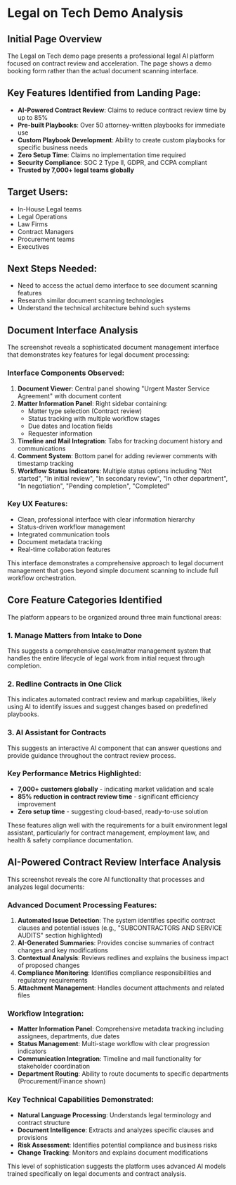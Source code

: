 # Legal on Tech Demo Analysis

## Initial Page Overview
The Legal on Tech demo page presents a professional legal AI platform focused on contract review and acceleration. The page shows a demo booking form rather than the actual document scanning interface.

## Key Features Identified from Landing Page:
- **AI-Powered Contract Review**: Claims to reduce contract review time by up to 85%
- **Pre-built Playbooks**: Over 50 attorney-written playbooks for immediate use
- **Custom Playbook Development**: Ability to create custom playbooks for specific business needs
- **Zero Setup Time**: Claims no implementation time required
- **Security Compliance**: SOC 2 Type II, GDPR, and CCPA compliant
- **Trusted by 7,000+ legal teams globally**

## Target Users:
- In-House Legal teams
- Legal Operations
- Law Firms
- Contract Managers
- Procurement teams
- Executives

## Next Steps Needed:
- Need to access the actual demo interface to see document scanning features
- Research similar document scanning technologies
- Understand the technical architecture behind such systems


## Document Interface Analysis

The screenshot reveals a sophisticated document management interface that demonstrates key features for legal document processing:

### Interface Components Observed:
1. **Document Viewer**: Central panel showing "Urgent Master Service Agreement" with document content
2. **Matter Information Panel**: Right sidebar containing:
   - Matter type selection (Contract review)
   - Status tracking with multiple workflow stages
   - Due dates and location fields
   - Requester information
3. **Timeline and Mail Integration**: Tabs for tracking document history and communications
4. **Comment System**: Bottom panel for adding reviewer comments with timestamp tracking
5. **Workflow Status Indicators**: Multiple status options including "Not started", "In initial review", "In secondary review", "In other department", "In negotiation", "Pending completion", "Completed"

### Key UX Features:
- Clean, professional interface with clear information hierarchy
- Status-driven workflow management
- Integrated communication tools
- Document metadata tracking
- Real-time collaboration features

This interface demonstrates a comprehensive approach to legal document management that goes beyond simple document scanning to include full workflow orchestration.

## Core Feature Categories Identified

The platform appears to be organized around three main functional areas:

### 1. Manage Matters from Intake to Done
This suggests a comprehensive case/matter management system that handles the entire lifecycle of legal work from initial request through completion.

### 2. Redline Contracts in One Click
This indicates automated contract review and markup capabilities, likely using AI to identify issues and suggest changes based on predefined playbooks.

### 3. AI Assistant for Contracts
This suggests an interactive AI component that can answer questions and provide guidance throughout the contract review process.

### Key Performance Metrics Highlighted:
- **7,000+ customers globally** - indicating market validation and scale
- **85% reduction in contract review time** - significant efficiency improvement
- **Zero setup time** - suggesting cloud-based, ready-to-use solution

These features align well with the requirements for a built environment legal assistant, particularly for contract management, employment law, and health & safety compliance documentation.

## AI-Powered Contract Review Interface Analysis

This screenshot reveals the core AI functionality that processes and analyzes legal documents:

### Advanced Document Processing Features:
1. **Automated Issue Detection**: The system identifies specific contract clauses and potential issues (e.g., "SUBCONTRACTORS AND SERVICE AUDITS" section highlighted)
2. **AI-Generated Summaries**: Provides concise summaries of contract changes and key modifications
3. **Contextual Analysis**: Reviews redlines and explains the business impact of proposed changes
4. **Compliance Monitoring**: Identifies compliance responsibilities and regulatory requirements
5. **Attachment Management**: Handles document attachments and related files

### Workflow Integration:
- **Matter Information Panel**: Comprehensive metadata tracking including assignees, departments, due dates
- **Status Management**: Multi-stage workflow with clear progression indicators
- **Communication Integration**: Timeline and mail functionality for stakeholder coordination
- **Department Routing**: Ability to route documents to specific departments (Procurement/Finance shown)

### Key Technical Capabilities Demonstrated:
- **Natural Language Processing**: Understands legal terminology and contract structure
- **Document Intelligence**: Extracts and analyzes specific clauses and provisions
- **Risk Assessment**: Identifies potential compliance and business risks
- **Change Tracking**: Monitors and explains document modifications

This level of sophistication suggests the platform uses advanced AI models trained specifically on legal documents and contract analysis.
